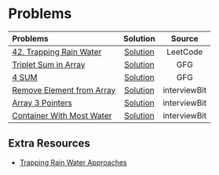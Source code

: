 # Problems
| Problems                                                                                                                                                                           |                                                              Solution                                                               |    Source    |
| :--------------------------------------------------------------------------------------------------------------------------------------------------------------------------------- | :---------------------------------------------------------------------------------------------------------------------------------: | :----------: |
| [42. Trapping Rain Water](https://leetcode.com/problems/trapping-rain-water/) | [Solution](https://github.com/ArhanBytes/Rohit-Negi-CPP-DSA-Course/blob/main/Lectures/Lecture_030/Lecture_Code/42.cpp) |     LeetCode      |
| [Triplet Sum in Array](https://www.geeksforgeeks.org/problems/triplet-sum-in-array-1587115621/1?utm_source=geeksforgeeks&utm_medium=article_practice_tab&utm_campaign=article_practice_tab)                                                             |     [Solution](https://github.com/ArhanBytes/Rohit-Negi-CPP-DSA-Course/blob/main/Lectures/Lecture_030/Lecture_Code/tripletSum.cpp)      |   GFG   |
| [4 SUM](https://practice.geeksforgeeks.org/problems/four-elements2452/1)                                                                                    | [Solution](https://github.com/ArhanBytes/Rohit-Negi-CPP-DSA-Course/blob/main/Lectures/Lecture_030/Homework/four_sum.cpp)  | GFG |
| [Remove Element from Array](https://www.interviewbit.com/problems/remove-element-from-array/)           |     [Solution](https://github.com/ArhanBytes/Rohit-Negi-CPP-DSA-Course/blob/main/Lectures/Lecture_030/Homework/removeElement.cpp)     |     interviewBit      |
| [Array 3 Pointers](https://www.interviewbit.com/problems/array-3-pointers/)           |     [Solution](https://github.com/ArhanBytes/Rohit-Negi-CPP-DSA-Course/blob/main/Lectures/Lecture_030/Homework/array_3_pointers.cpp)     |     interviewBit      |
| [Container With Most Water](https://www.interviewbit.com/problems/container-with-most-water/)           |     [Solution](https://github.com/ArhanBytes/Rohit-Negi-CPP-DSA-Course/blob/main/Lectures/Lecture_030/Homework/container_with_most_water.cpp)     |     interviewBit      |

## Extra Resources

- [Trapping Rain Water Approaches](https://www.geeksforgeeks.org/trapping-rain-water/)